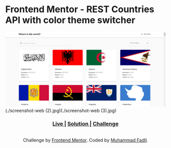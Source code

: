 # Frontend Mentor - REST Countries API with color theme switcher

![Design preview for the Interactive rating component coding challenge](./screenshot-web.jpg)(./screenshot-web (2).jpg)(./screenshot-web (3).jpg)

<div align="center">
  <h3>
    <a href="https://rest-countries-api-fadelun.vercel.app/">
      Live
    </a>
    <span> | </span>
    <a href="https://www.frontendmentor.io/solutions/dark-mode-with-localhost-in-react-js-EESaOSLCWJ">
      Solution
    </a>
   <span> | </span>
    <a href="https://www.frontendmentor.io/challenges/rest-countries-api-with-color-theme-switcher-5cacc469fec04111f7b848ca">
      Challenge
    </a>
  </h3>
</div>
<br>
<div align="center" >Challenge by <a href="https://www.frontendmentor.io/challenges/rest-countries-api-with-color-theme-switcher-5cacc469fec04111f7b848ca" target="_blank" >Frontend Mentor</a>. Coded by <a href="https://github.com/fadelun" >Muhammad Fadll</a>.</div>

<br>
<br>
<br>
<br>
<br>
<br>
